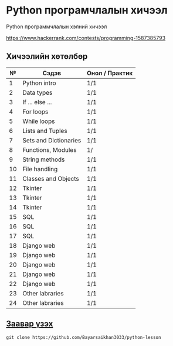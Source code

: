 # Python програмчлалын хичээл

Python программчлалын хэлний хичээл

https://www.hackerrank.com/contests/programming-1587385793

## Хичээлийн хөтөлбөр

| №   | Cэдэв              | Онол / Практик |
| --- | ------------------------- | ------- |
| 1   | Python intro              | 1/1     |
| 2   | Data types                | 1/1     |
| 3   | If ... else ...           | 1/1     |
| 4   | For loops                 | 1/1     |
| 5   | While loops               | 1/1     |
| 6   | Lists and Tuples          | 1/1     |
| 7   | Sets and Dictionaries     | 1/1     |
| 8   | Functions, Modules        | 1/     |
| 9  | String methods          | 1/1     |
| 10 | File handling          | 1/1     |
| 11 | Classes and Objects      | 1/1     |
| 12 | Tkinter                   | 1/1     |
| 13 | Tkinter                   | 1/1     |
| 14 | Tkinter                   | 1/1     |
| 15| SQL                       | 1/1    |
| 16 | SQL                       | 1/1     |
| 17 | SQL                       | 1/1     |
| 18 | Django web                | 1/1     |
| 19 | Django web                | 1/1     |
| 20 | Django web                | 1/1     |
| 21 | Django web                | 1/1     |
| 22| Django web                | 1/1     |
| 23| Other labraries           | 1/1 |
| 24| Other labraries           | 1/1 |

## [Заавар үзэх](https://github.com/Bayarsaikhan3033/python-lesson/blob/master/%D0%B7%D0%B0%D0%B0%D0%B2%D0%B0%D1%80.md)

`git clone https://github.com/Bayarsaikhan3033/python-lesson`
